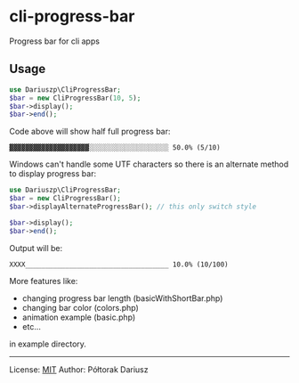 # cli-progress-bar
Progress bar for cli apps

## Usage

```php
use Dariuszp\CliProgressBar;
$bar = new CliProgressBar(10, 5);
$bar->display();
$bar->end();
```

Code above will show half full progress bar:

```
▓▓▓▓▓▓▓▓▓▓▓▓▓▓▓▓▓▓▓▓░░░░░░░░░░░░░░░░░░░░ 50.0% (5/10)
```

Windows can't handle some UTF characters so there is an alternate method to display progress bar:

```php
use Dariuszp\CliProgressBar;
$bar = new CliProgressBar();
$bar->displayAlternateProgressBar(); // this only switch style

$bar->display();
$bar->end();
```

Output will be:

```
XXXX____________________________________ 10.0% (10/100)
```

More features like:
- changing progress bar length (basicWithShortBar.php)
- changing bar color (colors.php)
- animation example (basic.php)
- etc...

in example directory.

----

License: [MIT](https://opensource.org/licenses/MIT)
Author: Półtorak Dariusz